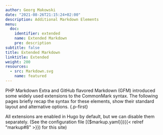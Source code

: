 ```yaml
---
author: Georg Makowski
date: "2021-08-26T21:15:24+02:00"
description: Additional Markdown Elements
menu:
  doc:
    identifier: extended
    name: Extended Markdown
    pre: description
subtitle: false
title: Extended Markdown
linktitle: Extended
weight: 200
resources:
  - src: Markdown.svg
    name: featured
---
```


PHP Markdown Extra and GitHub flavored Markdown (GFM) introduced some widely used extensions to the CommonMark syntax. The following pages briefly recap the syntax for these elements, show their standard layout and alternative options.
{.p-first} <!--more-->

All extensions are enabled in Hugo by default, but we can disable them separately. (See the configuration file [{$markup.yaml}]({{< relref "markup#8" >}}) for this site)
